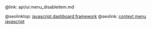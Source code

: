 @link: api/ui.menu_disableitem.md

@seolinktop: [javascript dashboard framework](https://webix.com)
@seolink: [context menu javascript](https://webix.com/widget/contextmenu/)